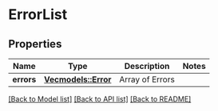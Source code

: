 # ErrorList

## Properties

Name | Type | Description | Notes
------------ | ------------- | ------------- | -------------
**errors** | [**Vec<models::Error>**](Error.md) | Array of Errors | 

[[Back to Model list]](../README.md#documentation-for-models) [[Back to API list]](../README.md#documentation-for-api-endpoints) [[Back to README]](../README.md)


